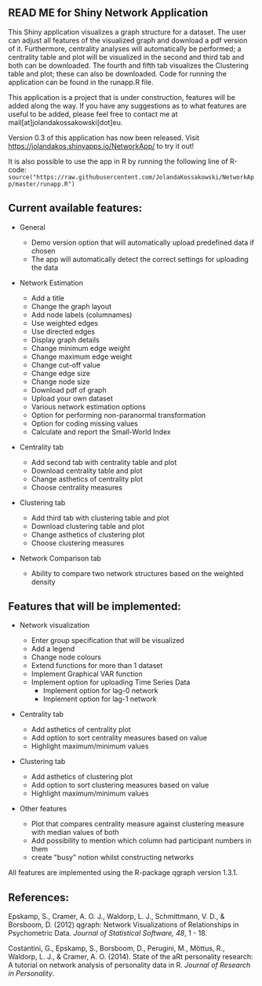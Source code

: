 ## READ ME for Shiny Network Application

This Shiny application visualizes a graph structure for a dataset. The user can adjust all features of the visualized graph and download a pdf version of it. Furthermore, centrality analyses will automatically be performed; a centrality table and plot will be visualized in the second and third tab and both can be downloaded. The fourth and fifth tab visualizes the Clustering table and plot; these can also be downloaded. Code for running the application can be found in the runapp.R file.

This application is a project that is under construction, features will be added along the way. If you have any suggestions as to what features are useful to be added, please feel free to contact me at mail[at]jolandakossakowski[dot]eu.

Version 0.3 of this application has now been released. Visit https://jolandakos.shinyapps.io/NetworkApp/ to try it out!

It is also possible to use the app in R by running the following line of R-code:
`source("https://raw.githubusercontent.com/JolandaKossakowski/NetworkApp/master/runapp.R")`

## Current available features:

* General
  * Demo version option that will automatically upload predefined data if chosen
  * The app will automatically detect the correct settings for uploading the data
  
* Network Estimation
  * Add a title
  * Change the graph layout
  * Add node labels (columnames)
  * Use weighted edges
  * Use directed edges
  * Display graph details
  * Change minimum edge weight
  * Change maximum edge weight
  * Change cut-off value
  * Change edge size
  * Change node size
  * Download pdf of graph
  * Upload your own dataset
  * Various network estimation options
  * Option for performing non-paranormal transformation
  * Option for coding missing values
  * Calculate and report the Small-World Index
  
* Centrality tab
  * Add second tab with centrality table and plot
  * Download centrality table and plot
  * Change asthetics of centrality plot
  * Choose centrality measures 
  
* Clustering tab
  * Add third tab with clustering table and plot
  * Download clustering table and plot
  * Change asthetics of clustering plot
  * Choose clustering measures 

* Network Comparison tab
  * Ability to compare two network structures based on the weighted density

## Features that will be implemented:

* Network visualization
  * Enter group specification that will be visualized
  * Add a legend
  * Change node colours
  * Extend functions for more than 1 dataset
  * Implement Graphical VAR function
  * Implement option for uploading Time Series Data
    * Implement option for lag-0 network
    * Implement option for lag-1 network

* Centrality tab
  * Add asthetics of centrality plot
  * Add option to sort centrality measures based on value
  * Highlight maximum/minimum values
  
* Clustering tab
  * Add asthetics of clustering plot
  * Add option to sort clustering measures based on value
  * Highlight maximum/minimum values
  
* Other features
  * Plot that compares centrality measure against clustering measure with median values of both
  * Add possibility to mention which column had participant numbers in them
  * create "busy" notion whilst constructing networks
 
All features are implemented using the R-package qgraph version 1.3.1.

## References:

Epskamp, S., Cramer, A. O. J., Waldorp, L. J., Schmittmann, V. D., & Borsboom, D. (2012) qgraph: Network Visualizations of Relationships in Psychometric Data. *Journal of Statistical Software, 48*, 1 - 18.


Costantini, G., Epskamp, S., Borsboom, D., Perugini, M., Mõttus, R., Waldorp, L. J., & Cramer, A. O. (2014). State of the aRt personality research: A tutorial on network analysis of personality data in R. *Journal of Research in Personality*.
